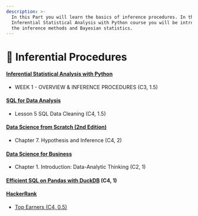 ```yaml
---
description: >-
  In this Part you will learn the basics of inference procedures. In the
  Inferential Statistical Analysis with Python course you will be introduced to
  the inference methods and Bayesian statistics.
---
```


# 🤷 Inferential Procedures

#### [Inferential Statistical Analysis with Python](https://www.coursera.org/learn/inferential-statistical-analysis-python) <a href="#inferential-statistical-analysis-with-python" id="inferential-statistical-analysis-with-python"></a>

* WEEK 1 - OVERVIEW & INFERENCE PROCEDURES (C3, 1.5)

#### [SQL for Data Analysis](https://www.udacity.com/course/sql-for-data-analysis--ud198) <a href="#sql-for-data-analysis" id="sql-for-data-analysis"></a>

* Lesson 5 SQL Data Cleaning (C4, 1.5)

#### [Data Science from Scratch (2nd Edition)](https://www.pdfdrive.com/data-science-from-scratch-e33404966.html) <a href="#data-science-from-scratch-2nd-edition" id="data-science-from-scratch-2nd-edition"></a>

* Chapter 7. Hypothesis and Inference (C4, 2)

#### [Data Science for Business](https://www.pdfdrive.com/data-science-for-business-what-you-need-to-know-about-data-mining-and-data-analytic-thinking-e170193185.html) <a href="#data-science-for-business" id="data-science-for-business"></a>

* Chapter 1. Introduction: Data-Analytic Thinking (C2, 1)

#### [Efficient SQL on Pandas with DuckDB](https://duckdb.org/2021/05/14/sql-on-pandas.html) (C4, 1) <a href="#efficient-sql-on-pandas-with-duckdb-c4-1" id="efficient-sql-on-pandas-with-duckdb-c4-1"></a>

#### [HackerRank](https://www.hackerrank.com/) <a href="#hackerrank" id="hackerrank"></a>

* [Top Earners (C4, 0.5)](https://www.hackerrank.com/challenges/earnings-of-employees/problem?isFullScreen=true)
